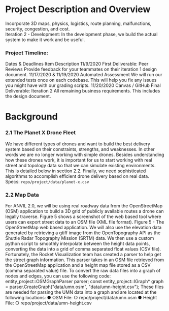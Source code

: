 # Project Description and Overview
Incorporate 3D maps, physics, logistics, route planning, malfunctions, security, congestion, and cost.  
Iteration 2 - Development: In the development phase, we build the actual system to
make it work and be useful.
### Project Timeline:
Dates & Deadlines Item Description
11/9/2020 First Deliverable: Peer Reviews Provide feedback for your teammates on their iteration 1 design document.
11/17/2020 & 11/19/2020 Automated Assessment We will run our extended tests once on each codebase. This will help you fix any issues you might have with our grading scripts.
11/20/2020 Canvas / GitHub Final Deliverable: Iteration 2 All remaining business requirements. This includes the design document.

# Background
### 2.1 The Planet X Drone Fleet
We have different types of drones and want to build the best delivery system based on their constraints, strengths, and weaknesses. In other words we are no longer working with simple drones. Besides understanding how these drones work, it is important for us to start working with real
street and topology data so that we can simulate existing environments. This is detailed below in section 2.2. Finally, we need sophisticated algorithms to accomplish efficient drone delivery based on real data.  
Specs: ```repo/project/data/planet-x.csv```  
  
### 2.2 Map Data
For ANVIL 2.0, we will be using real roadway data from the OpenStreetMap (OSM) application
to build a 3D grid of publicly available routes a drone can legally traverse. Figure 5 shows a
screenshot of the web based tool where users can export street data to an OSM file (XML file
format).
Figure 5 - The OpenStreetMap web based application.
We will also use the elevation data generated by retrieving a gtiff image from the
OpenTopography API as the Shuttle Radar Topography Mission (SRTM) data. We then use a
custom python script to smoothly interpolate between the height data points, converting the data
into a grid of comma separated float values (CSV file).
Fortunately, the Rocket Visualization team has created a parser to help get the street graph
information. This parser takes in an OSM file retrieved from the OpenStreetMap application and
a height map file stored as a CSV (comma separated value) file. To convert the raw data files
into a graph of nodes and edges, you can use the following code:
entity_project::OSMGraphParser parser;
const entity_project::IGraph* graph = parser.CreateGraph("data/umn.osm",
"data/umn-height.csv");
These files are needed for parsing the UMN data into a graph and are located at the following
locations:
● OSM File:
○ repo/project/data/umn.osm
● Height File:
○ repo/project/data/umn-height.csv
